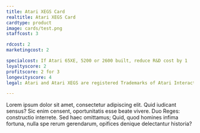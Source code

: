 ```yaml
---
title: Atari XEGS Card
realtitle: Atari XEGS Card
cardtype: product
image: cards/test.png
staffcost: 3

rdcost: 2
marketingcost: 2

specialcost: If Atari 65XE, 5200 or 2600 built, reduce R&D cost by 1
loyaltyscore: 2
profitscore: 2 for 3
longevityscore: 4
legal: Atari and Atari XEGS are registered Trademarks of Atari Interactive, Inc.

---
```


Lorem ipsum dolor sit amet, consectetur adipiscing elit. Quid iudicant sensus? Sic enim censent, oportunitatis esse beate vivere. Duo Reges: constructio interrete. Sed haec omittamus; Quid, quod homines infima fortuna, nulla spe rerum gerendarum, opifices denique delectantur historia?
